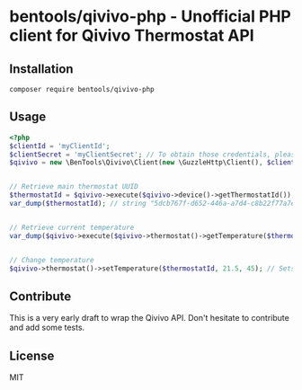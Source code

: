 bentools/qivivo-php - Unofficial PHP client for Qivivo Thermostat API
===============
 
 Installation
 -----
 
 ```
 composer require bentools/qivivo-php
 ```
 
 Usage
 -----
 
 ```php
 <?php
 $clientId = 'myClientId';
 $clientSecret = 'myClientSecret'; // To obtain those credentials, please contact Qivivo support.
 $qivivo = new \BenTools\Qivivo\Client(new \GuzzleHttp\Client(), $clientId, $clientSecret);
 
 
 // Retrieve main thermostat UUID
 $thermostatId = $qivivo->execute($qivivo->device()->getThermostatId());
 var_dump($thermostatId); // string "5dcb767f-d652-446a-a7d4-c8b22f77a7e8"
 
 
 // Retrieve current temperature
 var_dump($qivivo->execute($qivivo->thermostat()->getTemperature($thermostatId))); // float 19.7
 
 
 // Change temperature
 $qivivo->thermostat()->setTemperature($thermostatId, 21.5, 45); // Sets the temperature to 21.5°C for 45 minutes
 ```
 
 Contribute
 ------
 This is a very early draft to wrap the Qivivo API. 
 Don't hesitate to contribute and add some tests.
 
 
 License
 ------
 MIT
